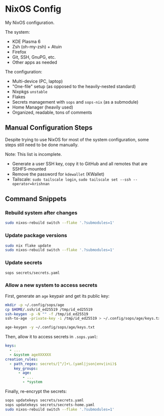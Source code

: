 # NixOS Config

My NixOS configuration.

The system:
- KDE Plasma 6
- Zsh (oh-my-zsh) + Atuin
- Firefox
- Git, SSH, GnuPG, etc.
- Other apps as needed

The configuration:
- Multi-device (PC, laptop)
- "One-file" setup (as opposed to the heavily-nested standard)
- Nixpkgs `unstable`
- Flakes
- Secrets management with `sops` and `sops-nix` (as a submodule)
- Home Manager (heavily used)
- Organized, readable, tons of comments

## Manual Configuration Steps

Despite trying to use NixOS for most of the system configuration, some steps still need to be done manually.

Note: This list is incomplete.

- Generate a user SSH key, copy it to GitHub and all remotes that are SSHFS-mounted
- Remove the password for `kdewallet` (KWallet)
- Tailscale: `sudo tailscale login`, `sudo tailscale set --ssh --operator=krishnan`

## Command Snippets

### Rebuild system after changes

```bash
sudo nixos-rebuild switch --flake '.?submodules=1'
```

### Update package versions

```bash
sudo nix flake update
sudo nixos-rebuild switch --flake '.?submodules=1'
```

### Update secrets

```bash
sops secrets/secrets.yaml
```

### Allow a new system to access secrets

First, generate an `age` keypair and get its public key:

```bash
mkdir -p ~/.config/sops/age
cp $HOME/.ssh/id_ed25519 /tmp/id_ed25519
ssh-keygen -p -N "" -f /tmp/id_ed25519
ssh-to-age -private-key -i /tmp/id_ed25519 > ~/.config/sops/age/keys.txt

age-keygen -y ~/.config/sops/age/keys.txt
```

Then, allow it to access secrets in `.sops.yaml`: 

```yaml
keys:
  - ...
  - &system ageXXXXXX
creation_rules:
  - path_regex: secrets/[^/]+\.(yaml|json|env|ini)$
    key_groups:
      - age:
        - ...
        - *system
```

Finally, re-encrypt the secrets:

```bash
sops updatekeys secrets/secrets.yaml
sops updatekeys secrets/secrets-home.yaml
sudo nixos-rebuild switch --flake '.?submodules=1'
```
